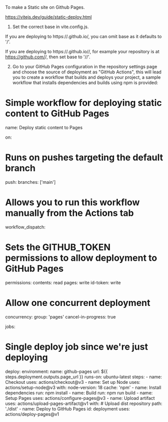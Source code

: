 To make a Static site on Github Pages.

https://vitejs.dev/guide/static-deploy.html

1. Set the correct base in vite.config.js.

If you are deploying to https://<USERNAME>.github.io/, you can omit base as it defaults to '/'.

If you are deploying to https://<USERNAME>.github.io/<REPO>/, for example your repository is at https://github.com/<USERNAME>/<REPO>, then set base to '/<REPO>/'.

2. Go to your GitHub Pages configuration in the repository settings page and choose the source of deployment as "GitHub Actions", this will lead you to create a workflow that builds and deploys your project, a sample workflow that installs dependencies and builds using npm is provided:

# Simple workflow for deploying static content to GitHub Pages

name: Deploy static content to Pages

on:

# Runs on pushes targeting the default branch

push:
branches: ['main']

# Allows you to run this workflow manually from the Actions tab

workflow_dispatch:

# Sets the GITHUB_TOKEN permissions to allow deployment to GitHub Pages

permissions:
contents: read
pages: write
id-token: write

# Allow one concurrent deployment

concurrency:
group: 'pages'
cancel-in-progress: true

jobs:

# Single deploy job since we're just deploying

deploy:
environment:
name: github-pages
url: ${{ steps.deployment.outputs.page_url }}
runs-on: ubuntu-latest
steps: - name: Checkout
uses: actions/checkout@v3 - name: Set up Node
uses: actions/setup-node@v3
with:
node-version: 18
cache: 'npm' - name: Install dependencies
run: npm install - name: Build
run: npm run build - name: Setup Pages
uses: actions/configure-pages@v3 - name: Upload artifact
uses: actions/upload-pages-artifact@v1
with: # Upload dist repository
path: './dist' - name: Deploy to GitHub Pages
id: deployment
uses: actions/deploy-pages@v1
